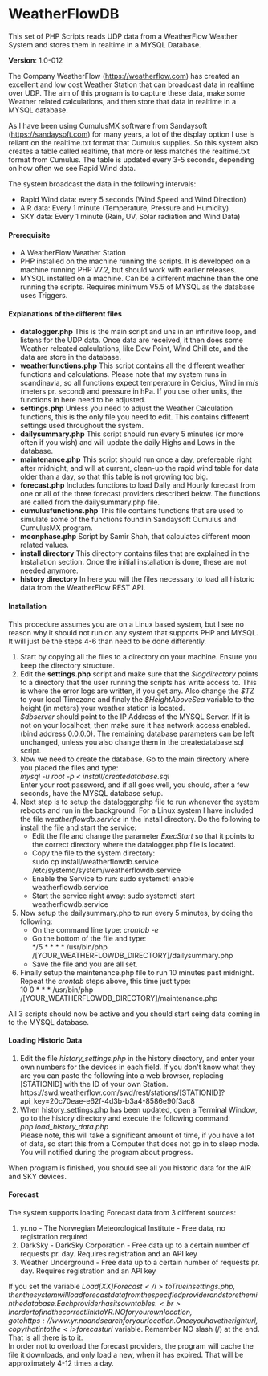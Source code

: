 # WeatherFlowDB
This set of PHP Scripts reads UDP data from a WeatherFlow Weather System and stores them in realtime in a MYSQL Database.

<strong>Version</strong>: 1.0-012

The Company WeatherFlow (https://weatherflow.com) has created an excellent and low cost Weather Station that can broadcast data in realtime over UDP. The aim of this program is to capture these data, make some Weather related calculations, and then store that data in realtime in a MYSQL database.

As I have been using CumulusMX software from Sandaysoft (https://sandaysoft.com) for many years, a lot of the display option I use is reliant on the realtime.txt format that Cumulus supplies. So this system also creates a table called realtime, that more or less matches the realtime.txt format from Cumulus. The table is updated every 3-5 seconds, depending on how often we see Rapid Wind data.

The system broadcast the data in the following intervals:
- Rapid Wind data: every 5 seconds (Wind Speed and Wind Direction)
- AIR data: Every 1 minute (Temperature, Pressure and Humidity)
- SKY data: Every 1 minute (Rain, UV, Solar radiation and Wind Data)

<h4>Prerequisite</h4>
<ul>
  <li>A WeatherFlow Weather Station</li>
  <li>PHP installed on the machine running the scripts. It is developed on a machine running PHP V7.2, but should work with earlier releases.</li>
  <li>MYSQL installed on a machine. Can be a different machine than the one running the scripts. Requires minimum V5.5 of MYSQL as the database uses Triggers.</li>
</ul>

<h4>Explanations of the different files</h4>
<ul>
  <li><strong>datalogger.php</strong> This is the main script and uns in an infinitive loop, and listens for the UDP data. Once data are received, it then does some Weather releated calculations, like Dew Point, Wind Chill etc, and the data are store in the database.</li>
  <li><strong>weatherfunctions.php</strong> This script contains all the different weather functions and calculations. Please note that my system runs in scandinavia, so all functions expect temperature in Celcius, Wind in m/s (meters pr. second) and pressure in hPa. If you use other units, the functions in here need to be adjusted.</li>
  <li><strong>settings.php</strong> Unless you need to adjust the Weather Calculation functions, this is the only file you need to edit. This contains different settings used throughout the system.</li>
  <li><strong>dailysummary.php</strong> This script should run every 5 minutes (or more often if you wish) and will update the daily Highs and Lows in the database.</li>
  <li><strong>maintenance.php</strong> This script should run once a day, prefereable right after midnight, and will at current, clean-up the rapid wind table for data older than a day, so that this table is not growing too big.</li>
  <li><strong>forecast.php</strong> Includes functions to load Daily and Hourly forecast from one or all of the three forecast providers described below. The functions are called from the dailysummary.php file.</li>
  <li><strong>cumulusfunctions.php</strong> This file contains functions that are used to simulate some of the functions found in Sandaysoft Cumulus and CumulusMX program.</li>
  <li><strong>moonphase.php</strong> Script by Samir Shah, that calculates different moon related values.</li>
  <li><strong>install directory</strong> This directory contains files that are explained in the Installation section. Once the initial installation is done, these are not needed anymore.</li>
  <li><strong>history directory</strong> In here you will the files necessary to load all historic data from the WeatherFlow REST API.</li>
</ul>

<h4>Installation</h4>
This procedure assumes you are on a Linux based system, but I see no reason why it should not run on any system that supports PHP and MYSQL. It will just be the steps 4-6 than need to be done differently.
<ol type="1">
  <li>Start by copying all the files to a directory on your machine. Ensure you keep the directory structure.</li>
  <li>Edit the <strong>settings.php</strong> script and make sure that the <i>$logdirectory</i> points to a directory that the user running the scripts has write access to. This is where the error logs are written, if you get any. Also change the <i>$TZ</i> to your local Timezone and finaly the <i>$HeightAboveSea</i> variable to the height (in meters) your weather station is located.<br><i>$dbserver</i> should point to the IP Address of the MYSQL Server. If it is not on your localhost, then make sure it has network access enabled. (bind address 0.0.0.0). The remaining database parameters can be left unchanged, unless you also change them in the createdatabase.sql script.</li>
  <li>Now we need to create the database. Go to the main directory where you placed the files and type:<br>
  <i>mysql -u root -p < install/createdatabase.sql</i><br>
    Enter your root password, and if all goes well, you should, after a few seconds, have the MYSQL database setup.</li>
  <li>Next step is to setup the datalogger.php file to run whenever the system reboots and run in the background. For a Linux system I have included the file <i>weatherflowdb.service</i> in the install directory. Do the following to install the file and start the service:<br><ul>
    <li>Edit the file and change the parameter <i>ExecStart</i> so that it points to the correct directory where the datalogger.php file is located.</li>
    <li>Copy the file to the system directory: <br>sudo cp install/weatherflowdb.service /etc/systemd/system/weatherflowdb.service</li>
    <li>Enable the Service to run: sudo systemctl enable weatherflowdb.service</li>
    <li>Start the service right away: sudo systemctl start weatherflowdb.service</li></ul></li>
  <li>Now setup the dailysummary.php to run every 5 minutes, by doing the following:<br>
    <ul><li>On the command line type: <i>crontab -e</i></li>
      <li>Go the bottom of the file and type:<br>*/5 * * * * /usr/bin/php /[YOUR_WEATHERFLOWDB_DIRECTORY]/dailysummary.php</li>
      <li>Save the file and you are all set.</li></ul></li>
  <li>Finally setup the maintenance.php file to run 10 minutes past midnight. Repeat the <i>crontab</i> steps above, this time just type:<br>10 0 * * * /usr/bin/php /[YOUR_WEATHERFLOWDB_DIRECTORY]/maintenance.php</li>
</ol>
All 3 scripts should now be active and you should start seing data coming in to the MYSQL database.

<h4>Loading Historic Data</h4>
<ol type="1">
  <li>Edit the file <i>history_settings.php</i> in the history directory, and enter your own numbers for the devices in each field. If you don't know what they are you can paste the following into a web browser, replacing [STATIONID] with the ID of your own Station.<br>
  https://swd.weatherflow.com/swd/rest/stations/[STATIONID]?api_key=20c70eae-e62f-4d3b-b3a4-8586e90f3ac8</li>
  <li>When history_settings.php has been updated, open a Terminal Window, go to the history directory and execute the following command:<br>
  <i>php load_history_data.php</i><br>
  Please note, this will take a significant amount of time, if you have a lot of data, so start this from a Computer that does not go in to sleep mode. You will notified during the program about progress.
</ol>
When program is finished, you should see all you historic data for the AIR and SKY devices.

<h4>Forecast</h4>
The system supports loading Forecast data from 3 different sources:
<ol type="1">
  <li>yr.no - The Norwegian Meteorological Institute - Free data, no registration required</li>
  <li>DarkSky - DarkSky Corporation - Free data up to a certain number of requests pr. day. Requires registration and an API key</li>
  <li>Weather Underground - Free data up to a certain number of requests pr. day. Requires registration and an API key</li>
 </ol>
  
If you set the variable <i>$Load[XX]Forecast</i> to True in settings.php, then the system will load forecast data from the specified provider and store them in the database. Each provider has its own tables.<br>
In order to find the correct link to YR.NO for your own location, go to https://www.yr.no and search for your location. Once you have the right url, copy that in to the <i>$forecasturl</i> variable. Remember NO slash (/) at the end. That is all there is to it.<br>
In order not to overload the forecast providers, the program will cache the file it downloads, and only load a new, when it has expired. That will be approximately 4-12 times a day.
